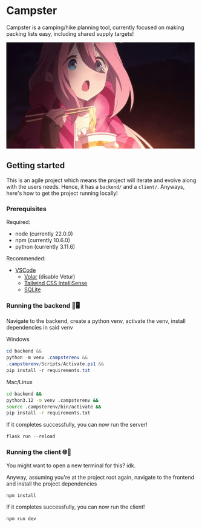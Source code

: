 # Campster

Campster is a camping/hike planning tool, currently focused on making packing lists easy, including shared supply targets!

![Nadeshiko eating cup ramen](https://github.com/Lian-D/Lian-d/raw/master/nadeshiko.gif)

## Getting started

This is an agile project which means the project will iterate and evolve along with the users needs. Hence, it has a `backend/` and a `client/`. Anyways, here's how to get the project running locally!

### Prerequisites

Required:

- node (currently 22.0.0)
- npm (currently 10.6.0)
- python (currently 3.11.6)

Recommended:

- [VSCode](https://code.visualstudio.com/)
  - [Volar](https://marketplace.visualstudio.com/items?itemName=Vue.volar) (disable Vetur)
  - [Tailwind CSS IntelliSense](https://marketplace.visualstudio.com/items?itemName=bradlc.vscode-tailwindcss)
  - [SQLite](https://marketplace.visualstudio.com/items?itemName=alexcvzz.vscode-sqlite)

### Running the backend 🐍🖥

Navigate to the backend,
create a python venv,
activate the venv,
install dependencies in said venv

Windows
```powershell
cd backend &&
python -m venv .campsterenv &&
.campsterenv/Scripts/Activate.ps1 &&
pip install -r requirements.txt
```

Mac/Linux
```bash
cd backend &&
python3.12 -m venv .campsterenv &&
source .campsterenv/bin/activate &&
pip install -r requirements.txt
```

If it completes successfully, you can now run the server!

```powershell
flask run --reload
```

### Running the client 🌐📱

You might want to open a new terminal for this? idk.

Anyway, assuming you're at the project root again,
navigate to the frontend
and install the project dependencies

```sh
npm install
```

If it completes successfully, you can now run the client!

```sh
npm run dev
```
